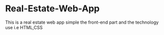 # Real-Estate-Web-App

This is a real estate web app simple the front-end part and the technology use i.e HTML,CSS
